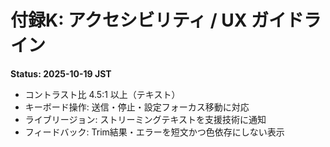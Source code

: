 # 付録K: アクセシビリティ / UX ガイドライン
**Status: 2025-10-19 JST**

- コントラスト比 4.5:1 以上（テキスト）
- キーボード操作: 送信・停止・設定フォーカス移動に対応
- ライブリージョン: ストリーミングテキストを支援技術に通知
- フィードバック: Trim結果・エラーを短文かつ色依存にしない表示

